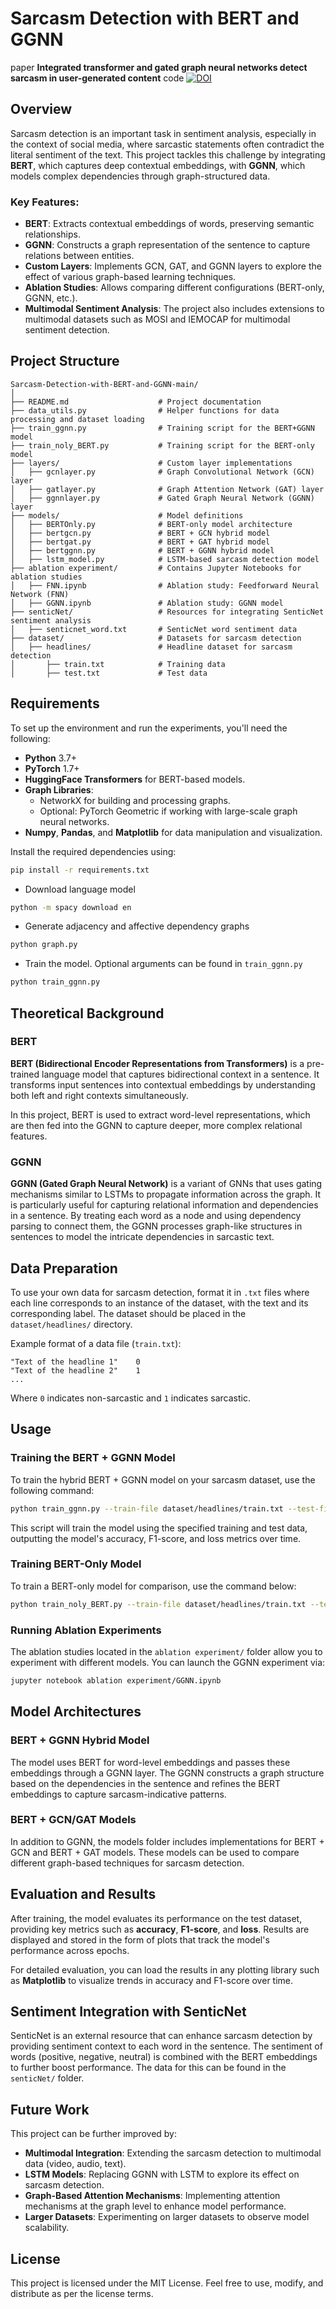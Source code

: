 
# Sarcasm Detection with BERT and GGNN

 paper **Integrated transformer and gated graph neural networks detect sarcasm in user-generated content**  code
 [![DOI](https://zenodo.org/badge/854664840.svg)](https://doi.org/10.5281/zenodo.14755030)

## Overview

Sarcasm detection is an important task in sentiment analysis, especially in the context of social media, where sarcastic statements often contradict the literal sentiment of the text. This project tackles this challenge by integrating **BERT**, which captures deep contextual embeddings, with **GGNN**, which models complex dependencies through graph-structured data.

### Key Features:
- **BERT**: Extracts contextual embeddings of words, preserving semantic relationships.
- **GGNN**: Constructs a graph representation of the sentence to capture relations between entities.
- **Custom Layers**: Implements GCN, GAT, and GGNN layers to explore the effect of various graph-based learning techniques.
- **Ablation Studies**: Allows comparing different configurations (BERT-only, GGNN, etc.).
- **Multimodal Sentiment Analysis**: The project also includes extensions to multimodal datasets such as MOSI and IEMOCAP for multimodal sentiment detection.

## Project Structure

```
Sarcasm-Detection-with-BERT-and-GGNN-main/
│
├── README.md                    # Project documentation
├── data_utils.py                # Helper functions for data processing and dataset loading
├── train_ggnn.py                # Training script for the BERT+GGNN model
├── train_noly_BERT.py           # Training script for the BERT-only model
├── layers/                      # Custom layer implementations
│   ├── gcnlayer.py              # Graph Convolutional Network (GCN) layer
│   ├── gatlayer.py              # Graph Attention Network (GAT) layer
│   ├── ggnnlayer.py             # Gated Graph Neural Network (GGNN) layer
├── models/                      # Model definitions
│   ├── BERTOnly.py              # BERT-only model architecture
│   ├── bertgcn.py               # BERT + GCN hybrid model
│   ├── bertgat.py               # BERT + GAT hybrid model
│   ├── bertggnn.py              # BERT + GGNN hybrid model
│   ├── lstm_model.py            # LSTM-based sarcasm detection model
├── ablation experiment/         # Contains Jupyter Notebooks for ablation studies
│   ├── FNN.ipynb                # Ablation study: Feedforward Neural Network (FNN)
│   ├── GGNN.ipynb               # Ablation study: GGNN model
├── senticNet/                   # Resources for integrating SenticNet sentiment analysis
│   ├── senticnet_word.txt       # SenticNet word sentiment data
├── dataset/                     # Datasets for sarcasm detection
│   ├── headlines/               # Headline dataset for sarcasm detection
│       ├── train.txt            # Training data
│       ├── test.txt             # Test data
```

## Requirements

To set up the environment and run the experiments, you'll need the following:

- **Python** 3.7+
- **PyTorch** 1.7+
- **HuggingFace Transformers** for BERT-based models.
- **Graph Libraries**:
  - NetworkX for building and processing graphs.
  - Optional: PyTorch Geometric if working with large-scale graph neural networks.
- **Numpy**, **Pandas**, and **Matplotlib** for data manipulation and visualization.

Install the required dependencies using:

```bash
pip install -r requirements.txt
```
- Download language model
```bash
python -m spacy download en
```
- Generate adjacency and affective dependency graphs
```bash
python graph.py
```

- Train the model. Optional arguments can be found in `train_ggnn.py`
```bash
python train_ggnn.py
```

## Theoretical Background

### BERT

**BERT (Bidirectional Encoder Representations from Transformers)** is a pre-trained language model that captures bidirectional context in a sentence. It transforms input sentences into contextual embeddings by understanding both left and right contexts simultaneously.

In this project, BERT is used to extract word-level representations, which are then fed into the GGNN to capture deeper, more complex relational features.

### GGNN

**GGNN (Gated Graph Neural Network)** is a variant of GNNs that uses gating mechanisms similar to LSTMs to propagate information across the graph. It is particularly useful for capturing relational information and dependencies in a sentence. By treating each word as a node and using dependency parsing to connect them, the GGNN processes graph-like structures in sentences to model the intricate dependencies in sarcastic text.

## Data Preparation

To use your own data for sarcasm detection, format it in `.txt` files where each line corresponds to an instance of the dataset, with the text and its corresponding label. The dataset should be placed in the `dataset/headlines/` directory.

Example format of a data file (`train.txt`):

```
"Text of the headline 1"    0
"Text of the headline 2"    1
...
```

Where `0` indicates non-sarcastic and `1` indicates sarcastic.

## Usage

### Training the BERT + GGNN Model

To train the hybrid BERT + GGNN model on your sarcasm dataset, use the following command:

```bash
python train_ggnn.py --train-file dataset/headlines/train.txt --test-file dataset/headlines/test.txt
```

This script will train the model using the specified training and test data, outputting the model's accuracy, F1-score, and loss metrics over time.

### Training BERT-Only Model

To train a BERT-only model for comparison, use the command below:

```bash
python train_noly_BERT.py --train-file dataset/headlines/train.txt --test-file dataset/headlines/test.txt
```

### Running Ablation Experiments

The ablation studies located in the `ablation experiment/` folder allow you to experiment with different models. You can launch the GGNN experiment via:

```bash
jupyter notebook ablation experiment/GGNN.ipynb
```

## Model Architectures

### BERT + GGNN Hybrid Model

The model uses BERT for word-level embeddings and passes these embeddings through a GGNN layer. The GGNN constructs a graph structure based on the dependencies in the sentence and refines the BERT embeddings to capture sarcasm-indicative patterns.

### BERT + GCN/GAT Models

In addition to GGNN, the models folder includes implementations for BERT + GCN and BERT + GAT models. These models can be used to compare different graph-based techniques for sarcasm detection.

## Evaluation and Results

After training, the model evaluates its performance on the test dataset, providing key metrics such as **accuracy**, **F1-score**, and **loss**. Results are displayed and stored in the form of plots that track the model's performance across epochs.

For detailed evaluation, you can load the results in any plotting library such as **Matplotlib** to visualize trends in accuracy and F1-score over time.

## Sentiment Integration with SenticNet

SenticNet is an external resource that can enhance sarcasm detection by providing sentiment context to each word in the sentence. The sentiment of words (positive, negative, neutral) is combined with the BERT embeddings to further boost performance. The data for this can be found in the `senticNet/` folder.

## Future Work

This project can be further improved by:
- **Multimodal Integration**: Extending the sarcasm detection to multimodal data (video, audio, text).
- **LSTM Models**: Replacing GGNN with LSTM to explore its effect on sarcasm detection.
- **Graph-Based Attention Mechanisms**: Implementing attention mechanisms at the graph level to enhance model performance.
- **Larger Datasets**: Experimenting on larger datasets to observe model scalability.

## License

This project is licensed under the MIT License. Feel free to use, modify, and distribute as per the license terms.

 
